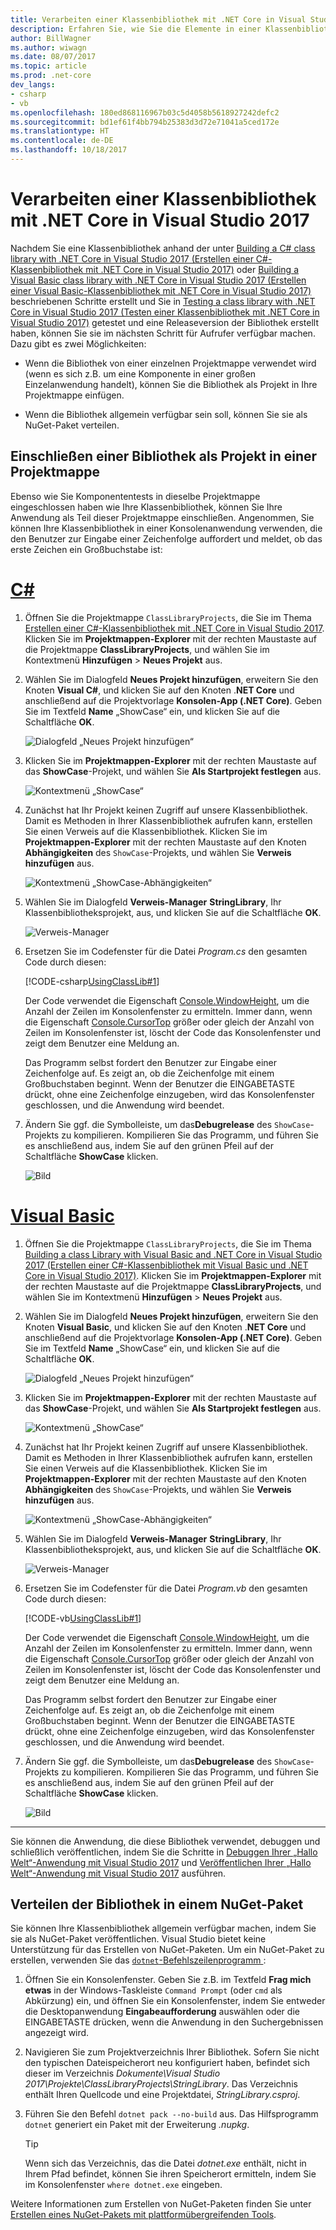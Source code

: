 ```yaml
---
title: Verarbeiten einer Klassenbibliothek mit .NET Core in Visual Studio 2017
description: Erfahren Sie, wie Sie die Elemente in einer Klassenbibliothek mit Visual Studio 2017 aufrufen.
author: BillWagner
ms.author: wiwagn
ms.date: 08/07/2017
ms.topic: article
ms.prod: .net-core
dev_langs:
- csharp
- vb
ms.openlocfilehash: 180ed868116967b03c5d4058b5618927242defc2
ms.sourcegitcommit: bd1ef61f4bb794b25383d3d72e71041a5ced172e
ms.translationtype: HT
ms.contentlocale: de-DE
ms.lasthandoff: 10/18/2017
---
```

# <a name="consuming-a-class-library-with-net-core-in-visual-studio-2017"></a>Verarbeiten einer Klassenbibliothek mit .NET Core in Visual Studio 2017

Nachdem Sie eine Klassenbibliothek anhand der unter [Building a C# class library with .NET Core in Visual Studio 2017 (Erstellen einer C#-Klassenbibliothek mit .NET Core in Visual Studio 2017)](./library-with-visual-studio.md) oder [Building a Visual Basic class library with .NET Core in Visual Studio 2017 (Erstellen einer Visual Basic-Klassenbibliothek mit .NET Core in Visual Studio 2017)](vb-library-with-visual-studio.md) beschriebenen Schritte erstellt und Sie in [Testing a class library with .NET Core in Visual Studio 2017 (Testen einer Klassenbibliothek mit .NET Core in Visual Studio 2017)](testing-library-with-visual-studio.md) getestet und eine Releaseversion der Bibliothek erstellt haben, können Sie sie im nächsten Schritt für Aufrufer verfügbar machen. Dazu gibt es zwei Möglichkeiten:

* Wenn die Bibliothek von einer einzelnen Projektmappe verwendet wird (wenn es sich z.B. um eine Komponente in einer großen Einzelanwendung handelt), können Sie die Bibliothek als Projekt in Ihre Projektmappe einfügen.

* Wenn die Bibliothek allgemein verfügbar sein soll, können Sie sie als NuGet-Paket verteilen.

## <a name="including-a-library-as-a-project-in-a-solution"></a>Einschließen einer Bibliothek als Projekt in einer Projektmappe

Ebenso wie Sie Komponententests in dieselbe Projektmappe eingeschlossen haben wie Ihre Klassenbibliothek, können Sie Ihre Anwendung als Teil dieser Projektmappe einschließen. Angenommen, Sie können Ihre Klassenbibliothek in einer Konsolenanwendung verwenden, die den Benutzer zur Eingabe einer Zeichenfolge auffordert und meldet, ob das erste Zeichen ein Großbuchstabe ist:

# <a name="ctabcsharp"></a>[C#](#tab/csharp)
1. Öffnen Sie die Projektmappe `ClassLibraryProjects`, die Sie im Thema [Erstellen einer C#-Klassenbibliothek mit .NET Core in Visual Studio 2017](./library-with-visual-studio.md). Klicken Sie im **Projektmappen-Explorer** mit der rechten Maustaste auf die Projektmappe **ClassLibraryProjects**, und wählen Sie im Kontextmenü **Hinzufügen** > **Neues Projekt** aus.

1. Wählen Sie im Dialogfeld **Neues Projekt hinzufügen**, erweitern Sie den Knoten **Visual C#**, und klicken Sie auf den Knoten .**NET Core** und anschließend auf die Projektvorlage **Konsolen-App (.NET Core)**. Geben Sie im Textfeld **Name** „ShowCase“ ein, und klicken Sie auf die Schaltfläche **OK**.

   ![Dialogfeld „Neues Projekt hinzufügen“](./media/consuming-library-with-visual-studio/addnewproject.png)

1. Klicken Sie im **Projektmappen-Explorer** mit der rechten Maustaste auf das **ShowCase**-Projekt, und wählen Sie **Als Startprojekt festlegen** aus. 

   ![Kontextmenü „ShowCase“](./media/consuming-library-with-visual-studio/setstartupproject.png)

1. Zunächst hat Ihr Projekt keinen Zugriff auf unsere Klassenbibliothek. Damit es Methoden in Ihrer Klassenbibliothek aufrufen kann, erstellen Sie einen Verweis auf die Klassenbibliothek. Klicken Sie im **Projektmappen-Explorer** mit der rechten Maustaste auf den Knoten **Abhängigkeiten** des `ShowCase`-Projekts, und wählen Sie **Verweis hinzufügen** aus.

   ![Kontextmenü „ShowCase-Abhängigkeiten“](./media/consuming-library-with-visual-studio/addreference.png)

1. Wählen Sie im Dialogfeld **Verweis-Manager** **StringLibrary**, Ihr Klassenbibliotheksprojekt, aus, und klicken Sie auf die Schaltfläche **OK**.

   ![Verweis-Manager](./media/consuming-library-with-visual-studio/referencemanager.png)

1. Ersetzen Sie im Codefenster für die Datei *Program.cs* den gesamten Code durch diesen:

   [!CODE-csharp[UsingClassLib#1](../../../samples/snippets/csharp/getting_started/with_visual_studio_2017/showcase.cs)]

   Der Code verwendet die Eigenschaft [Console.WindowHeight](xref:System.Console.WindowHeight), um die Anzahl der Zeilen im Konsolenfenster zu ermitteln. Immer dann, wenn die Eigenschaft [Console.CursorTop](xref:System.Console.CursorTop) größer oder gleich der Anzahl von Zeilen im Konsolenfenster ist, löscht der Code das Konsolenfenster und zeigt dem Benutzer eine Meldung an.

   Das Programm selbst fordert den Benutzer zur Eingabe einer Zeichenfolge auf. Es zeigt an, ob die Zeichenfolge mit einem Großbuchstaben beginnt. Wenn der Benutzer die EINGABETASTE drückt, ohne eine Zeichenfolge einzugeben, wird das Konsolenfenster geschlossen, und die Anwendung wird beendet.

1. Ändern Sie ggf. die Symbolleiste, um das**Debugrelease** des `ShowCase`-Projekts zu kompilieren. Kompilieren Sie das Programm, und führen Sie es anschließend aus, indem Sie auf den grünen Pfeil auf der Schaltfläche **ShowCase** klicken.

   ![Bild](./media/consuming-library-with-visual-studio/toolbar.png)
# <a name="visual-basictabvisual-basic"></a>[Visual Basic](#tab/visual-basic)
1. Öffnen Sie die Projektmappe `ClassLibraryProjects`, die Sie im Thema [Building a class Library with Visual Basic and .NET Core in Visual Studio 2017 (Erstellen einer C#-Klassenbibliothek mit Visual Basic und .NET Core in Visual Studio 2017)](vb-library-with-visual-studio.md). Klicken Sie im **Projektmappen-Explorer** mit der rechten Maustaste auf die Projektmappe **ClassLibraryProjects**, und wählen Sie im Kontextmenü **Hinzufügen** > **Neues Projekt** aus.

1. Wählen Sie im Dialogfeld **Neues Projekt hinzufügen**, erweitern Sie den Knoten **Visual Basic**, und klicken Sie auf den Knoten .**NET Core** und anschließend auf die Projektvorlage **Konsolen-App (.NET Core)**. Geben Sie im Textfeld **Name** „ShowCase“ ein, und klicken Sie auf die Schaltfläche **OK**.

   ![Dialogfeld „Neues Projekt hinzufügen“](./media/consuming-library-with-visual-studio/vb-addnewproject.png)

1. Klicken Sie im **Projektmappen-Explorer** mit der rechten Maustaste auf das **ShowCase**-Projekt, und wählen Sie **Als Startprojekt festlegen** aus. 

   ![Kontextmenü „ShowCase“](./media/consuming-library-with-visual-studio/setstartupproject.png)

1. Zunächst hat Ihr Projekt keinen Zugriff auf unsere Klassenbibliothek. Damit es Methoden in Ihrer Klassenbibliothek aufrufen kann, erstellen Sie einen Verweis auf die Klassenbibliothek. Klicken Sie im **Projektmappen-Explorer** mit der rechten Maustaste auf den Knoten **Abhängigkeiten** des `ShowCase`-Projekts, und wählen Sie **Verweis hinzufügen** aus.

   ![Kontextmenü „ShowCase-Abhängigkeiten“](./media/consuming-library-with-visual-studio/addreference.png)

1. Wählen Sie im Dialogfeld **Verweis-Manager** **StringLibrary**, Ihr Klassenbibliotheksprojekt, aus, und klicken Sie auf die Schaltfläche **OK**.

   ![Verweis-Manager](./media/consuming-library-with-visual-studio/referencemanager.png)

1. Ersetzen Sie im Codefenster für die Datei *Program.vb* den gesamten Code durch diesen:

    [!CODE-vb[UsingClassLib#1](../../../samples/snippets/core/tutorials/vb-library-with-visual-studio/showcase.vb)]

   Der Code verwendet die Eigenschaft [Console.WindowHeight](xref:System.Console.WindowHeight), um die Anzahl der Zeilen im Konsolenfenster zu ermitteln. Immer dann, wenn die Eigenschaft [Console.CursorTop](xref:System.Console.CursorTop) größer oder gleich der Anzahl von Zeilen im Konsolenfenster ist, löscht der Code das Konsolenfenster und zeigt dem Benutzer eine Meldung an.

   Das Programm selbst fordert den Benutzer zur Eingabe einer Zeichenfolge auf. Es zeigt an, ob die Zeichenfolge mit einem Großbuchstaben beginnt. Wenn der Benutzer die EINGABETASTE drückt, ohne eine Zeichenfolge einzugeben, wird das Konsolenfenster geschlossen, und die Anwendung wird beendet.

1. Ändern Sie ggf. die Symbolleiste, um das**Debugrelease** des `ShowCase`-Projekts zu kompilieren. Kompilieren Sie das Programm, und führen Sie es anschließend aus, indem Sie auf den grünen Pfeil auf der Schaltfläche **ShowCase** klicken.

   ![Bild](./media/consuming-library-with-visual-studio/toolbar.png)
---

Sie können die Anwendung, die diese Bibliothek verwendet, debuggen und schließlich veröffentlichen, indem Sie die Schritte in [Debuggen Ihrer „Hallo Welt“-Anwendung mit Visual Studio 2017](debugging-with-visual-studio.md) und [Veröffentlichen Ihrer „Hallo Welt“-Anwendung mit Visual Studio 2017](publishing-with-visual-studio.md) ausführen.

## <a name="distributing-the-library-in-a-nuget-package"></a>Verteilen der Bibliothek in einem NuGet-Paket

Sie können Ihre Klassenbibliothek allgemein verfügbar machen, indem Sie sie als NuGet-Paket veröffentlichen. Visual Studio bietet keine Unterstützung für das Erstellen von NuGet-Paketen. Um ein NuGet-Paket zu erstellen, verwenden Sie das [`dotnet`-Befehlszeilenprogramm ](../../core/tools/dotnet.md):

1. Öffnen Sie ein Konsolenfenster. Geben Sie z.B. im Textfeld **Frag mich etwas** in der Windows-Taskleiste `Command Prompt` (oder `cmd` als Abkürzung) ein, und öffnen Sie ein Konsolenfenster, indem Sie entweder die Desktopanwendung **Eingabeaufforderung** auswählen oder die EINGABETASTE drücken, wenn die Anwendung in den Suchergebnissen angezeigt wird.

1. Navigieren Sie zum Projektverzeichnis Ihrer Bibliothek. Sofern Sie nicht den typischen Dateispeicherort neu konfiguriert haben, befindet sich dieser im Verzeichnis *Dokumente\Visual Studio 2017\Projekte\ClassLibraryProjects\StringLibrary*. Das Verzeichnis enthält Ihren Quellcode und eine Projektdatei, *StringLibrary.csproj*.

1. Führen Sie den Befehl `dotnet pack --no-build` aus. Das Hilfsprogramm `dotnet` generiert ein Paket mit der Erweiterung *.nupkg*.

   > [!TIP]
   > Wenn sich das Verzeichnis, das die Datei *dotnet.exe* enthält, nicht in Ihrem Pfad befindet, können Sie ihren Speicherort ermitteln, indem Sie im Konsolenfenster `where dotnet.exe` eingeben.

Weitere Informationen zum Erstellen von NuGet-Paketen finden Sie unter [Erstellen eines NuGet-Pakets mit plattformübergreifenden Tools](../../core/deploying/creating-nuget-packages.md).
